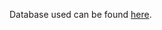 Database used can be found [here](https://github.com/microsoft/sql-server-samples/tree/master/samples/databases).